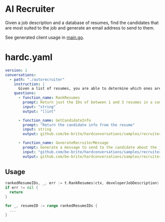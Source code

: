 # AI Recruiter

Given a job description and a database of resumes, find the candidates that are most suited to the job and generate an email address to send to them.

See generated client usage in [main.go](https://github.com/be-brite/hardconversations/blob/main/samples/recruiter/main.go).

# hardc.yaml

```yaml
version: 1
conversations:
  - path: "./autorecruiter"
    instruction: |
      Given a list of resumes, you are able to determine which ones are the best fit for the job description.
    questions:
      - function_name: RankResumes
        prompt: Return just the IDs of between 1 and 3 resumes in a comma-separated list, ranked from best to worst fit for the job description. Do not include resumes that are not a good fit.
        input: "string"
        output: "[]int"

      - function_name: GetCandidateInfo
        prompt: "Return the candidate info from the resume"
        input: string
        output: github.com/be-brite/hardconversations/samples/recruiter/resumes.Candidate

      - function_name: GenerateRecruiterMessage
        prompt: Generate a message to send to the candidate about the job; mention what you like about their resume and why you think they would be a good fit for the job.
        input: "github.com/be-brite/hardconversations/samples/recruiter/resumes.RecruiterMessageRequest"
        output: github.com/be-brite/hardconversations/samples/recruiter/resumes.Email
```

## Usage

```go
rankedResumeIDs, _, err := t.RankResumes(ctx, developerJobDescription)
if err != nil {
  return
}

for _, resumeID := range rankedResumeIDs {
  ...
}
```
